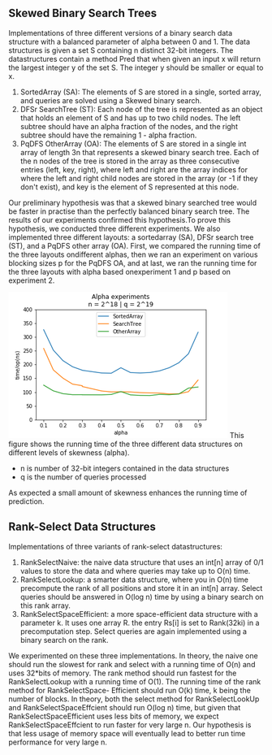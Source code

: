 ## Skewed Binary Search Trees

Implementations of three different versions of a binary search data structure with a balanced parameter of alpha between 0 and 1. The data structures is given a set S containing n distinct 32-bit integers. The datastructures contain a method Pred that when given an input x will return the largest integer y of the set S. The integer y should be smaller or equal to x.

1. SortedArray (SA): The elements of S are stored in a single, sorted array, and queries are solved using a Skewed binary search.
2. DFSr SearchTree (ST): Each node of the tree is represented as an object that holds an element of S and has up to two child nodes. The left subtree should have an alpha fraction of the nodes, and the right subtree should have the remaining 1 - alpha fraction.
3. PqDFS OtherArray (OA): The elements of S are stored in a single int array of length 3n that represents a skewed binary search tree. Each of the n nodes of the tree is stored in the array as three consecutive entries (left, key, right), where left and right are the array indices for where the left and right child nodes are stored in the array (or -1 if they don't exist), and
key is the element of S represented at this node.

Our  preliminary  hypothesis  was  that  a skewed binary searched tree would be faster in  practise  than  the  perfectly  balanced  binary search tree. The results of our experiments confirmed this hypothesis.To prove this hypothesis, we conducted three  different  experiments.  We  also  implemented  three  different  layouts:  a  sortedarray  (SA),  DFSr  search  tree  (ST),  and  a PqDFS other array (OA). First, we compared the  running  time  of  the  three  layouts  ondifferent alphas, then we ran an experiment on  various  blocking  sizes  p  for  the  PqDFS OA,  and  at  last,  we  ran  the  running  time for  the  three  layouts  with  alpha  based  onexperiment 1 and p based on experiment 2.

![Screenshot](graphs/alphas.png)
This figure shows the running time of the three different data structures on different levels of skewness (alpha).
* n is number of 32-bit integers contained in the data structures
* q is the number of queries processed

As expected a small amount of skewness enhances the running time of prediction.

## Rank-Select Data Structures

Implementations of three variants of rank-select datastructures:

1. RankSelectNaive: the naive data structure that uses an int[n] array of 0/1 values to
store the data and where queries may take up to O(n) time.
2. RankSelectLookup: a smarter data structure, where you in O(n) time precompute the
rank of all positions and store it in an int[n] array. Select queries should be answered
in O(log n) time by using a binary search on this rank array.
3. RankSelectSpaceEfficient: a more space-efficient data structure with a parameter k. It uses one array R. the entry Rs[i] is set to Rank(32ki) in a precomputation
step. Select queries are again implemented using a binary search on the rank.

We experimented on these three implementations. In theory, the naive one should
run the slowest for rank and select with a running time of O(n) and uses 32*bits
of memory. The rank method should run fastest for the RankSelectLookup with a
running time of O(1). The running time of the rank method for RankSelectSpace-
Efficient should run O(k) time, k being the number of blocks. In theory, both the
select method for RankSelectLookUp and RankSelectSpaceEffcient should run O(log
n) time, but given that RankSelectSpaceEfficient uses less bits of memory, we expect
RankSelectSpaceEffcient to run faster for very large n. Our hypothesis is that less
usage of memory space will eventually lead to better run time performance for very
large n.

